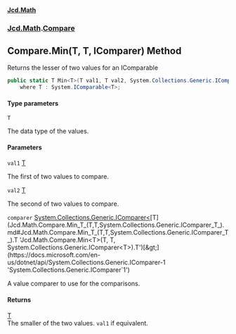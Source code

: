 #### [Jcd.Math](index.md 'index')
### [Jcd.Math](Jcd.Math.md 'Jcd.Math').[Compare](Jcd.Math.Compare.md 'Jcd.Math.Compare')

## Compare.Min<T>(T, T, IComparer<T>) Method

Returns the lesser of two values for an IComparable<T>

```csharp
public static T Min<T>(T val1, T val2, System.Collections.Generic.IComparer<T> comparer)
    where T : System.IComparable<T>;
```
#### Type parameters

<a name='Jcd.Math.Compare.Min_T_(T,T,System.Collections.Generic.IComparer_T_).T'></a>

`T`

The data type of the values.
#### Parameters

<a name='Jcd.Math.Compare.Min_T_(T,T,System.Collections.Generic.IComparer_T_).val1'></a>

`val1` [T](Jcd.Math.Compare.Min_T_(T,T,System.Collections.Generic.IComparer_T_).md#Jcd.Math.Compare.Min_T_(T,T,System.Collections.Generic.IComparer_T_).T 'Jcd.Math.Compare.Min<T>(T, T, System.Collections.Generic.IComparer<T>).T')

The first of two values to compare.

<a name='Jcd.Math.Compare.Min_T_(T,T,System.Collections.Generic.IComparer_T_).val2'></a>

`val2` [T](Jcd.Math.Compare.Min_T_(T,T,System.Collections.Generic.IComparer_T_).md#Jcd.Math.Compare.Min_T_(T,T,System.Collections.Generic.IComparer_T_).T 'Jcd.Math.Compare.Min<T>(T, T, System.Collections.Generic.IComparer<T>).T')

The second of two values to compare.

<a name='Jcd.Math.Compare.Min_T_(T,T,System.Collections.Generic.IComparer_T_).comparer'></a>

`comparer` [System.Collections.Generic.IComparer&lt;](https://docs.microsoft.com/en-us/dotnet/api/System.Collections.Generic.IComparer-1 'System.Collections.Generic.IComparer`1')[T](Jcd.Math.Compare.Min_T_(T,T,System.Collections.Generic.IComparer_T_).md#Jcd.Math.Compare.Min_T_(T,T,System.Collections.Generic.IComparer_T_).T 'Jcd.Math.Compare.Min<T>(T, T, System.Collections.Generic.IComparer<T>).T')[&gt;](https://docs.microsoft.com/en-us/dotnet/api/System.Collections.Generic.IComparer-1 'System.Collections.Generic.IComparer`1')

A value comparer to use for the comparisons.

#### Returns
[T](Jcd.Math.Compare.Min_T_(T,T,System.Collections.Generic.IComparer_T_).md#Jcd.Math.Compare.Min_T_(T,T,System.Collections.Generic.IComparer_T_).T 'Jcd.Math.Compare.Min<T>(T, T, System.Collections.Generic.IComparer<T>).T')  
The smaller of the two values. `val1` if equivalent.